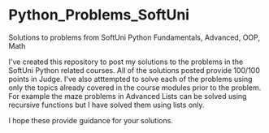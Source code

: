 # Python_Problems_SoftUni
Solutions to problems from SoftUni Python Fundamentals, Advanced, OOP, Math

I've created this repository to post my solutions to the problems in the SoftUni Python related courses. All of the solutions posted provide 100/100 points in Judge. I've also atttempted to solve each of the problems using only the topics already covered in the course modules prior to the problem. For example the maze problems in Advanced Lists can be solved using recursive functions but I have solved them using lists only.

I hope these provide guidance for your solutions.
